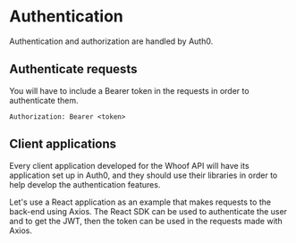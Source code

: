 # Authentication

Authentication and authorization are handled by Auth0.

## Authenticate requests

You will have to include a Bearer token in the requests in order to authenticate them.

```
Authorization: Bearer <token>
```

## Client applications

Every client application developed for the Whoof API will have its application set up in Auth0, and they should use their libraries in order to help develop the authentication features.

Let's use a React application as an example that makes requests to the back-end using Axios. The React SDK can be used to authenticate the user and to get the JWT, then the token can be used in the requests made with Axios.
